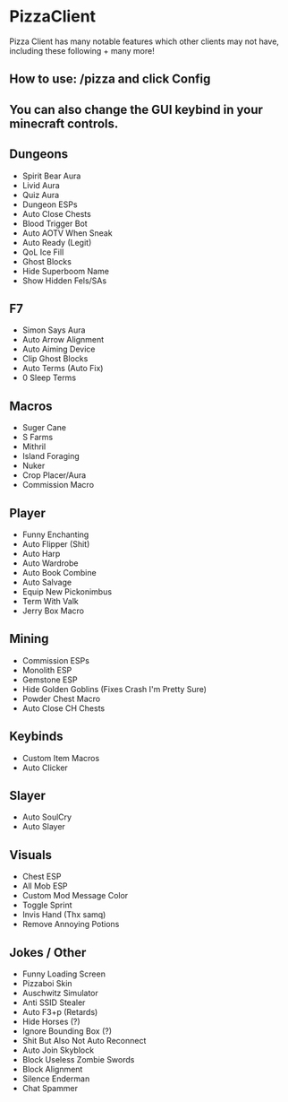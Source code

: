 # PizzaClient

Pizza Client has many notable features which other clients may not have, including these following + many more!

## How to use: /pizza and click Config
## You can also change the GUI keybind in your minecraft controls.

## Dungeons
- Spirit Bear Aura
- Livid Aura
- Quiz Aura
- Dungeon ESPs
- Auto Close Chests
- Blood Trigger Bot
- Auto AOTV When Sneak
- Auto Ready (Legit)
- QoL Ice Fill
- Ghost Blocks
- Hide Superboom Name
- Show Hidden Fels/SAs

## F7
- Simon Says Aura
- Auto Arrow Alignment
- Auto Aiming Device
- Clip Ghost Blocks
- Auto Terms (Auto Fix)
- 0 Sleep Terms

## Macros
- Suger Cane
- S Farms
- Mithril
- Island Foraging
- Nuker
- Crop Placer/Aura
- Commission Macro

## Player
- Funny Enchanting 
- Auto Flipper (Shit)
- Auto Harp
- Auto Wardrobe
- Auto Book Combine
- Auto Salvage
- Equip New Pickonimbus
- Term With Valk
- Jerry Box Macro

## Mining
- Commission ESPs
- Monolith ESP
- Gemstone ESP
- Hide Golden Goblins (Fixes Crash I'm Pretty Sure)
- Powder Chest Macro
- Auto Close CH Chests

## Keybinds
- Custom Item Macros
- Auto Clicker

## Slayer 
- Auto SoulCry
- Auto Slayer

## Visuals
- Chest ESP
- All Mob ESP
- Custom Mod Message Color
- Toggle Sprint
- Invis Hand (Thx samq)
- Remove Annoying Potions

## Jokes / Other
- Funny Loading Screen
- Pizzaboi Skin
- Auschwitz Simulator
- Anti SSID Stealer
- Auto F3+p (Retards)
- Hide Horses (?)
- Ignore Bounding Box (?)
- Shit But Also Not Auto Reconnect 
- Auto Join Skyblock
- Block Useless Zombie Swords
- Block Alignment
- Silence Enderman
- Chat Spammer




